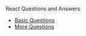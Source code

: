 React Questions and Answers

- [Basic Questions](./Basic_Questions.md)
- [More Questions](./More_Questions.md)
